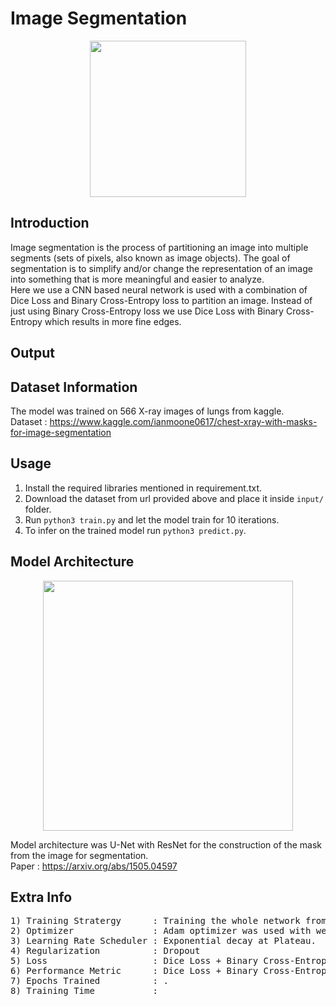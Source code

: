 # Image Segmentation

<p align="center">
  <img src="https://theaisummer.com/assets/img/posts/Semantic_Segmentation/semseg.jpg" height="250"/>
</p>

## Introduction 
Image segmentation is the process of partitioning an image into multiple segments (sets of pixels, also known as image objects). The goal of segmentation is to simplify and/or change the representation of an image into something that is more meaningful and easier to analyze. </br>
Here we use a CNN based neural network is used with a combination of Dice Loss and Binary Cross-Entropy loss to partition an image. Instead of just using Binary Cross-Entropy loss we use Dice Loss with Binary Cross-Entropy which results in more fine edges.

## Output

## Dataset Information

The model was trained on 566 X-ray images of lungs from kaggle.</br>
Dataset : https://www.kaggle.com/ianmoone0617/chest-xray-with-masks-for-image-segmentation

## Usage

1) Install the required libraries mentioned in requirement.txt.
2) Download the dataset from url provided above and place it inside ``` input/ ``` folder.
3) Run ```python3 train.py``` and let the model train for 10 iterations.
4) To infer on the trained model run ```python3 predict.py```.

## Model Architecture 

<p align="center">
  <img src="https://miro.medium.com/max/1620/1*eKrh8FqJL3jodebYlielNg.png" height="400"/>
</p>

Model architecture was U-Net with ResNet for the construction of the mask from the image for segmentation.</br>
Paper : https://arxiv.org/abs/1505.04597

## Extra Info
<pre>
1) Training Stratergy      : Training the whole network from scratch.
2) Optimizer               : Adam optimizer was used with weight decay.
3) Learning Rate Scheduler : Exponential decay at Plateau.
4) Regularization          : Dropout 
5) Loss                    : Dice Loss + Binary Cross-Entropy Loss
6) Performance Metric      : Dice Loss + Binary Cross-Entropy Loss.
7) Epochs Trained          : .
8) Training Time           : 
</pre>
